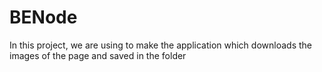 # BENode
In this project, we are using to make the application which downloads the images of the page and saved in the folder
